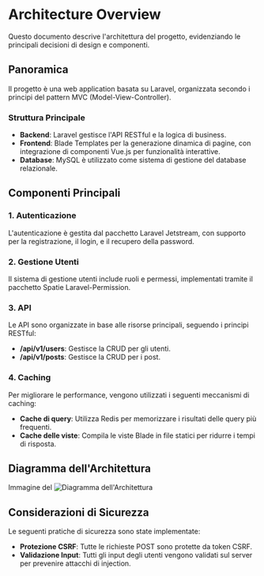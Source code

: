 # Architecture Overview

Questo documento descrive l'architettura del progetto, evidenziando le principali decisioni di design e componenti.

## Panoramica

Il progetto è una web application basata su Laravel, organizzata secondo i principi del pattern MVC (Model-View-Controller).

### Struttura Principale

- **Backend**: Laravel gestisce l'API RESTful e la logica di business.
- **Frontend**: Blade Templates per la generazione dinamica di pagine, con integrazione di componenti Vue.js per funzionalità interattive.
- **Database**: MySQL è utilizzato come sistema di gestione del database relazionale.

## Componenti Principali

### 1. **Autenticazione**

L'autenticazione è gestita dal pacchetto Laravel Jetstream, con supporto per la registrazione, il login, e il recupero della password.

### 2. **Gestione Utenti**

Il sistema di gestione utenti include ruoli e permessi, implementati tramite il pacchetto Spatie Laravel-Permission.

### 3. **API**

Le API sono organizzate in base alle risorse principali, seguendo i principi RESTful:

- **/api/v1/users**: Gestisce la CRUD per gli utenti.
- **/api/v1/posts**: Gestisce la CRUD per i post.

### 4. **Caching**

Per migliorare le performance, vengono utilizzati i seguenti meccanismi di caching:

- **Cache di query**: Utilizza Redis per memorizzare i risultati delle query più frequenti.
- **Cache delle viste**: Compila le viste Blade in file statici per ridurre i tempi di risposta.

## Diagramma dell'Architettura

Immagine del 
![Diagramma dell'Architettura](./architecture_diagram.png)

## Considerazioni di Sicurezza

Le seguenti pratiche di sicurezza sono state implementate:

- **Protezione CSRF**: Tutte le richieste POST sono protette da token CSRF.
- **Validazione Input**: Tutti gli input degli utenti vengono validati sul server per prevenire attacchi di injection.

